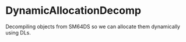 # DynamicAllocationDecomp
Decompiling objects from SM64DS so we can allocate them dynamically using DLs.
